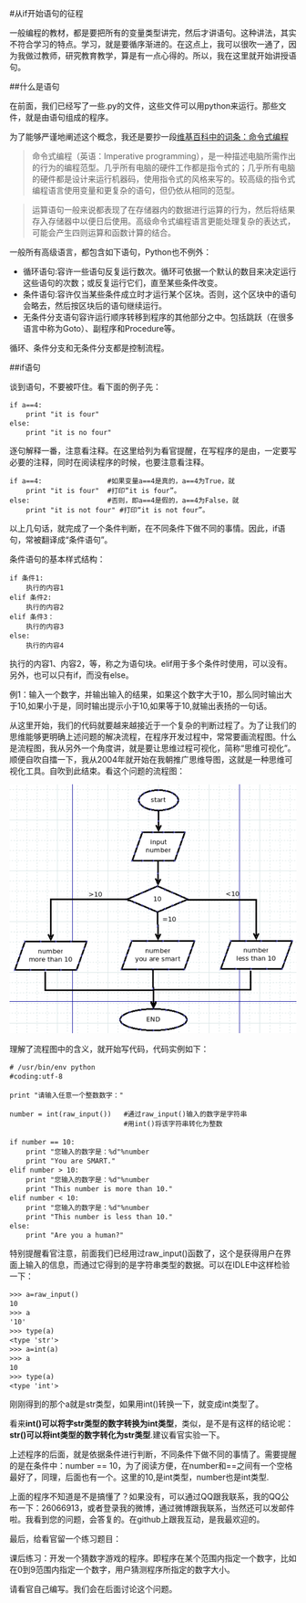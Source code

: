 #从if开始语句的征程

一般编程的教材，都是要把所有的变量类型讲完，然后才讲语句。这种讲法，其实不符合学习的特点。学习，就是要循序渐进的。在这点上，我可以很吹一通了，因为我做过教师，研究教育教学，算是有一点心得的。所以，我在这里就开始讲授语句。

##什么是语句

在前面，我们已经写了一些.py的文件，这些文件可以用python来运行。那些文件，就是由语句组成的程序。

为了能够严谨地阐述这个概念，我还是要抄一段[维基百科中的词条：命令式编程](http://zh.wikipedia.org/wiki/%E6%8C%87%E4%BB%A4%E5%BC%8F%E7%B7%A8%E7%A8%8B)

>命令式编程（英语：Imperative programming），是一种描述电脑所需作出的行为的编程范型。几乎所有电脑的硬件工作都是指令式的；几乎所有电脑的硬件都是设计来运行机器码，使用指令式的风格来写的。较高级的指令式编程语言使用变量和更复杂的语句，但仍依从相同的范型。

>运算语句一般来说都表现了在存储器内的数据进行运算的行为，然后将结果存入存储器中以便日后使用。高级命令式编程语言更能处理复杂的表达式，可能会产生四则运算和函数计算的结合。

一般所有高级语言，都包含如下语句，Python也不例外：

- 循环语句:容许一些语句反复运行数次。循环可依据一个默认的数目来决定运行这些语句的次数；或反复运行它们，直至某些条件改变。
- 条件语句:容许仅当某些条件成立时才运行某个区块。否则，这个区块中的语句会略去，然后按区块后的语句继续运行。
- 无条件分支语句容许运行顺序转移到程序的其他部分之中。包括跳跃（在很多语言中称为Goto）、副程序和Procedure等。

循环、条件分支和无条件分支都是控制流程。

##if语句

谈到语句，不要被吓住。看下面的例子先：

    if a==4:
        print "it is four"
    else:
        print "it is no four"

逐句解释一番，注意看注释。在这里给列为看官提醒，在写程序的是由，一定要写必要的注释，同时在阅读程序的时候，也要注意看注释。

    if a==4:                #如果变量a==4是真的，a==4为True，就
        print "it is four"  #打印“it is four”。
    else:                   #否则，即a==4是假的，a==4为False，就
        print "it is not four" #打印“it is not four”。

以上几句话，就完成了一个条件判断，在不同条件下做不同的事情。因此，if语句，常被翻译成“条件语句”。

条件语句的基本样式结构：

    if 条件1:
        执行的内容1
    elif 条件2:
        执行的内容2
    elif 条件3：
        执行的内容3
    else:
        执行的内容4

执行的内容1、内容2，等，称之为语句块。elif用于多个条件时使用，可以没有。另外，也可以只有if，而没有else。

例1：输入一个数字，并输出输入的结果，如果这个数字大于10，那么同时输出大于10,如果小于是，同时输出提示小于10,如果等于10,就输出表扬的一句话。

从这里开始，我们的代码就要越来越接近于一个复杂的判断过程了。为了让我们的思维能够更明确上述问题的解决流程，在程序开发过程中，常常要画流程图。什么是流程图，我从另外一个角度讲，就是要让思维过程可视化，简称“思维可视化”。顺便自吹自擂一下，我从2004年就开始在我朝推广思维导图，这就是一种思维可视化工具。自吹到此结束。看这个问题的流程图：

![](../Pictures/11101.png)

理解了流程图中的含义，就开始写代码，代码实例如下：
    
	# /usr/bin/env python
	#coding:utf-8
	
	print "请输入任意一个整数数字："
	
	number = int(raw_input())   #通过raw_input()输入的数字是字符串
	                            #用int()将该字符串转化为整数
	
	if number == 10:
	    print "您输入的数字是：%d"%number
	    print "You are SMART."
	elif number > 10:
	    print "您输入的数字是：%d"%number
	    print "This number is more than 10."
	elif number < 10:
	    print "您输入的数字是：%d"%number
	    print "This number is less than 10."
	else:
	    print "Are you a human?"    
    
特别提醒看官注意，前面我们已经用过raw_input()函数了，这个是获得用户在界面上输入的信息，而通过它得到的是字符串类型的数据。可以在IDLE中这样检验一下：

    >>> a=raw_input()
    10
    >>> a   
    '10'
    >>> type(a)
    <type 'str'>
    >>> a=int(a)
    >>> a
    10
    >>> type(a)
    <type 'int'>

刚刚得到的那个a就是str类型，如果用int()转换一下，就变成int类型了。

看来**int()可以将字str类型的数字转换为int类型**，类似，是不是有这样的结论呢：**str()可以将int类型的数字转化为str类型**.建议看官实验一下。

上述程序的后面，就是依据条件进行判断，不同条件下做不同的事情了。需要提醒的是在条件中：number == 10，为了阅读方便，在number和==之间有一个空格最好了，同理，后面也有一个。这里的10,是int类型，number也是int类型.

上面的程序不知道是不是搞懂了？如果没有，可以通过QQ跟我联系，我的QQ公布一下：26066913，或者登录我的微博，通过微博跟我联系，当然还可以发邮件啦。我看到您的问题，会答复的。在github上跟我互动，是我最欢迎的。

最后，给看官留一个练习题目：

课后练习：开发一个猜数字游戏的程序。即程序在某个范围内指定一个数字，比如在0到9范围内指定一个数字，用户猜测程序所指定的数字大小。

请看官自己编写。我们会在后面讨论这个问题。

